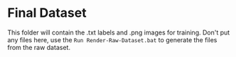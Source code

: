 # Final Dataset

This folder will contain the .txt labels and .png images for training.
Don't put any files here, use the `Run Render-Raw-Dataset.bat` to generate the files from the raw dataset.